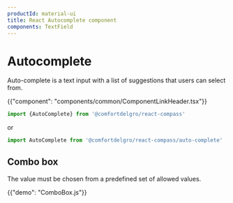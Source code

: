 ```yaml
---
productId: material-ui
title: React Autocomplete component
components: TextField
---
```


# Autocomplete

<p class="description">Auto-complete is a text input with a list of suggestions that users can select from.</p>

{{"component": "components/common/ComponentLinkHeader.tsx"}}

```jsx
import {AutoComplete} from '@comfortdelgro/react-compass'
```

or

```jsx
import AutoComplete from '@comfortdelgro/react-compass/auto-complete'
```

## Combo box

The value must be chosen from a predefined set of allowed values.

{{"demo": "ComboBox.js"}}
